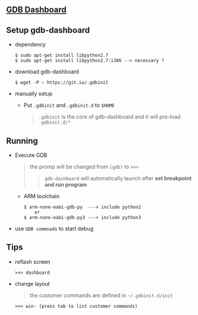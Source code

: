 [GDB Dashboard](https://github.com/cyrus-and/gdb-dashboard)
---

## Setup gdb-dashboard

+ dependency

    ```
    $ sudo apt-get install libpython2.7
    $ sudo apt-get install libpython2.7:i386 --> necessary ?
    ```


+ download gdb-dashboard

    ```
    $ wget -P ~ https://git.io/.gdbinit
    ```

+ manually setup

    - Put `.gdbinit` and `.gdbinit.d` to `$HOME`
        > `.gdbinit` is the core of gdb-dashboard and it will pre-load `.gdbinit.d/*`



## Running

+ Execute GDB
    > the promp will be changed from `(gdb)` to `>>>`
    >>  `gdb-dashboard` will automatically launch after **set breakpoint and run program**

    - ARM toolchain

        ```
        $ arm-none-eabi-gdb-py  ---> include python2
            or
        $ arm-none-eabi-gdb-py3 ---> include python3
        ```

+ use `GDB commnads` to start debug

## Tips

+ reflash screen

    ```
    >>> dashboard
    ```

+ change layout
    > the customer commands are defined in `~/.gdbinit.d/init`

    ```
    >>> win- (press tab to list customer commands)
    ```

